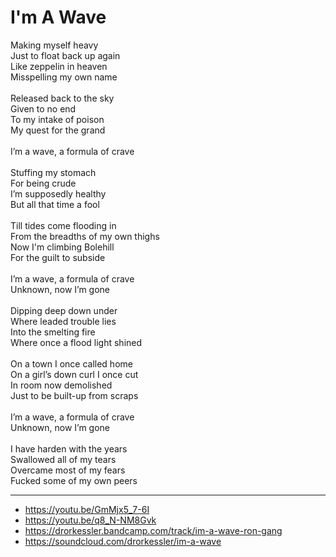 # I'm A Wave

Making myself heavy \
Just to float back up again \
Like zeppelin in heaven\
Misspelling my own name\
\
Released back to the sky\
Given to no end\
To my intake of poison \
My quest for the grand\
\
I’m a wave, a formula of crave\
\
Stuffing my stomach \
For being crude\
I’m supposedly healthy\
But all that time a fool\
\
Till tides come flooding in \
From the breadths of my own thighs\
Now I'm climbing Bolehill\
For the guilt to subside\
\
I’m a wave, a formula of crave\
Unknown, now I’m gone \
\
Dipping deep down under\
Where leaded trouble lies\
Into the smelting fire\
Where once a flood light shined\
\
On a town I once called home\
On a girl’s down curl I once cut\
In room now demolished\
Just to be built-up from scraps\
\
I’m a wave, a formula of crave\
Unknown, now I’m gone \
\
I have harden with the years\
Swallowed all of my tears\
Overcame most of my fears\
Fucked some of my own peers

---
- https://youtu.be/GmMjx5_7-6I
- https://youtu.be/q8_N-NM8Gvk
- https://drorkessler.bandcamp.com/track/im-a-wave-ron-gang
- https://soundcloud.com/drorkessler/im-a-wave

